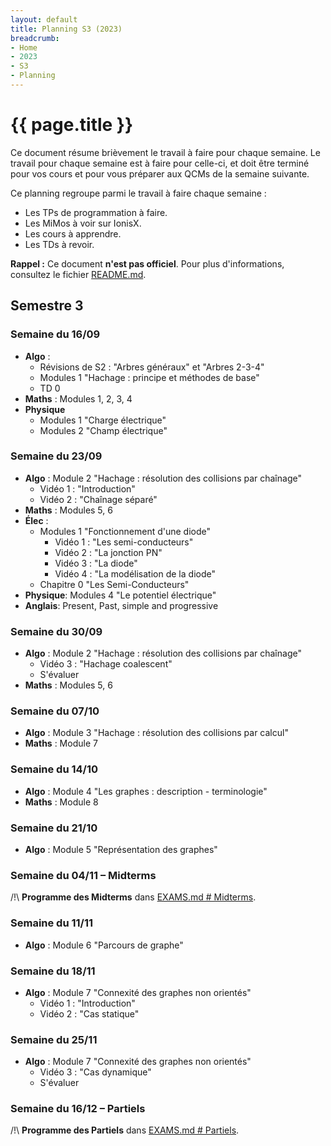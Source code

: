 ```yaml
---
layout: default
title: Planning S3 (2023)
breadcrumb:
- Home
- 2023
- S3
- Planning
---
```


# {{ page.title }}

Ce document résume brièvement le travail à faire pour chaque semaine.
Le travail pour chaque semaine est à faire pour celle-ci, et doit être terminé pour vos cours et pour vous préparer aux QCMs de la semaine suivante.

Ce planning regroupe parmi le travail à faire chaque semaine :
- Les TPs de programmation à faire.
- Les MiMos à voir sur IonisX.
- Les cours à apprendre.
- Les TDs à revoir.

**Rappel :** Ce document **n'est pas officiel**.
Pour plus d'informations, consultez le fichier [README.md](../../README.md).


## Semestre 3

### Semaine du 16/09

- **Algo** :
	- Révisions de S2 : "Arbres généraux" et "Arbres 2-3-4"
	- Modules 1 "Hachage : principe et méthodes de base"
	- TD 0
- **Maths** : Modules 1, 2, 3, 4
- **Physique**
	- Modules 1 "Charge électrique"
	- Modules 2 "Champ électrique"

### Semaine du 23/09

- **Algo** : Module 2 "Hachage : résolution des collisions par chaînage"
	- Vidéo 1 : "Introduction"
	- Vidéo 2 : "Chaînage séparé"
- **Maths** : Modules 5, 6
- **Élec** :
	- Modules 1 "Fonctionnement d'une diode"
		- Vidéo 1 : "Les semi-conducteurs"
		- Vidéo 2 : "La jonction PN"
		- Vidéo 3 : "La diode"
		- Vidéo 4 : "La modélisation de la diode"
	- Chapitre 0 "Les Semi-Conducteurs"
- **Physique**: Modules 4 "Le potentiel électrique"
- **Anglais**: Present, Past, simple and progressive

### Semaine du 30/09

- **Algo** : Module 2 "Hachage : résolution des collisions par chaînage"
	- Vidéo 3 : "Hachage coalescent"
	- S'évaluer
- **Maths** : Modules 5, 6

### Semaine du 07/10

- **Algo** : Module 3 "Hachage : résolution des collisions par calcul"
- **Maths** : Module 7

### Semaine du 14/10

- **Algo** : Module 4 "Les graphes : description - terminologie"
- **Maths** : Module 8

### Semaine du 21/10

- **Algo** : Module 5 "Représentation des graphes"

### Semaine du 04/11 – Midterms

/!\ **Programme des Midterms** dans [EXAMS.md # Midterms](EXAMS.md#midterms).

### Semaine du 11/11

- **Algo** : Module 6 "Parcours de graphe"

### Semaine du 18/11

- **Algo** : Module 7 "Connexité des graphes non orientés"
	- Vidéo 1 : "Introduction"
	- Vidéo 2 : "Cas statique"

### Semaine du 25/11

- **Algo** : Module 7 "Connexité des graphes non orientés"
	- Vidéo 3 : "Cas dynamique"
	- S'évaluer

### Semaine du 16/12 – Partiels

/!\ **Programme des Partiels** dans [EXAMS.md # Partiels](EXAMS.md#partiels).
